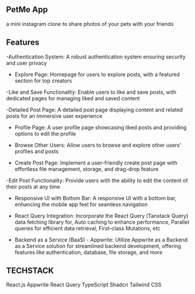 ## PetMe App
a mini instagram clone to share photos of your pets with your friends

## Features
-Authentication System: A robust authentication system ensuring security and user privacy

- Explore Page: Homepage for users to explore posts, with a featured section for top creators

 -Like and Save Functionality: Enable users to like and save posts, with dedicated pages for managing liked and saved content

 -Detailed Post Page: A detailed post page displaying content and related posts for an immersive user experience

- Profile Page: A user profile page showcasing liked posts and providing options to edit the profile

- Browse Other Users: Allow users to browse and explore other users' profiles and posts

- Create Post Page: Implement a user-friendly create post page with effortless file management, storage, and drag-drop feature

 -Edit Post Functionality: Provide users with the ability to edit the content of their posts at any time

- Responsive UI with Bottom Bar: A responsive UI with a bottom bar, enhancing the mobile app feel for seamless navigation

- React Query Integration: Incorporate the React Query (Tanstack Query) data fetching library for, Auto caching to enhance performance, Parallel queries for efficient data retrieval, First-class Mutations, etc

- Backend as a Service (BaaS) - Appwrite: Utilize Appwrite as a Backend as a Service solution for streamlined backend development, offering features like authentication, database, file storage, and more


## TECHSTACK 

React.js
Appwrite
React Query
TypeScript
Shadcn
Tailwind CSS
